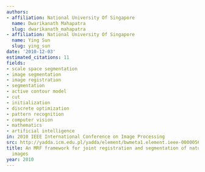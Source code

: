 ```yaml
---
authors:
- affiliation: National University Of Singapore
  name: Dwarikanath Mahapatra
  slug: dwarikanath_mahapatra
- affiliation: National University Of Singapore
  name: Ying Sun
  slug: ying_sun
date: '2010-12-03'
estimated_citations: 11
fields:
- scale space segmentation
- image segmentation
- image registration
- segmentation
- active contour model
- cut
- initialization
- discrete optimization
- pattern recognition
- computer vision
- mathematics
- artificial intelligence
in: 2010 IEEE International Conference on Image Processing
src: http://yadda.icm.edu.pl/yadda/element/bwmeta1.element.ieee-000005651441
title: An MRF framework for joint registration and segmentation of natural and perfusion
  images
year: 2010
---
```

